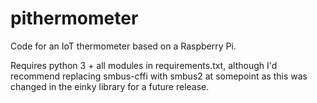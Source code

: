 # pithermometer
Code for an IoT thermometer based on a Raspberry Pi.  
  
Requires python 3 + all modules in requirements.txt, although I'd recommend replacing smbus-cffi with smbus2 at somepoint as this was changed in the einky library for a future release.
